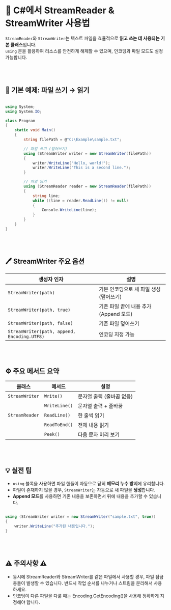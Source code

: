 # 📄 C#에서 StreamReader & StreamWriter 사용법

`StreamReader`와 `StreamWriter`는 텍스트 파일을 효율적으로 **읽고 쓰는 데 사용되는 기본 클래스**입니다.  
`using` 문을 활용하여 리소스를 안전하게 해제할 수 있으며, 인코딩과 파일 모드도 설정 가능합니다.

<br><br>

## 🧪 기본 예제: 파일 쓰기 → 읽기

```csharp

using System;
using System.IO;

class Program
{
    static void Main()
    {
        string filePath = @"C:\Example\sample.txt";

        // 파일 쓰기 (덮어쓰기)
        using (StreamWriter writer = new StreamWriter(filePath))
        {
            writer.WriteLine("Hello, world!");
            writer.WriteLine("This is a second line.");
        }

        // 파일 읽기
        using (StreamReader reader = new StreamReader(filePath))
        {
            string line;
            while ((line = reader.ReadLine()) != null)
            {
                Console.WriteLine(line);
            }
        }
    }
}

```

<br><br>

## 🖊️ StreamWriter 주요 옵션

| 생성자 인자                               | 설명                                |
|-------------------------------------------|-------------------------------------|
| `StreamWriter(path)`                      | 기본 인코딩으로 새 파일 생성 (덮어쓰기) |
| `StreamWriter(path, true)`                | 기존 파일 끝에 내용 추가 (Append 모드) |
| `StreamWriter(path, false)`               | 기존 파일 덮어쓰기                  |
| `StreamWriter(path, append, Encoding.UTF8)` | 인코딩 지정 가능                     |

<br><br>

## ⚙️ 주요 메서드 요약

| 클래스         | 메서드        | 설명                     |
|----------------|---------------|--------------------------|
| `StreamWriter` | `Write()`     | 문자열 출력 (줄바꿈 없음)   |
|                | `WriteLine()` | 문자열 출력 + 줄바꿈       |
| `StreamReader` | `ReadLine()`  | 한 줄씩 읽기               |
|                | `ReadToEnd()` | 전체 내용 읽기             |
|                | `Peek()`      | 다음 문자 미리 보기         |

<br><br>

## 💡 실전 팁

- `using` 블록을 사용하면 파일 핸들이 자동으로 닫혀 **메모리 누수 방지**에 유리합니다.
- 파일이 존재하지 않을 경우, `StreamWriter`는 자동으로 새 파일을 **생성**합니다.
- **Append 모드**를 사용하면 기존 내용을 보존하면서 뒤에 내용을 추가할 수 있습니다.

```csharp

using (StreamWriter writer = new StreamWriter("sample.txt", true))
{
    writer.WriteLine("추가된 내용입니다.");
}

```

<br><br>

## ⚠️ 주의사항 ⚠️

- 동시에 StreamReader와 StreamWriter를 같은 파일에서 사용할 경우, 파일 잠금 충돌이 발생할 수 있습니다.
반드시 작업 순서를 나누거나 스트림을 분리해서 사용하세요.
- 인코딩이 다른 파일을 다룰 때는 Encoding.GetEncoding()을 사용해 정확하게 지정해야 합니다.
  
<br><br>

